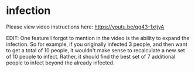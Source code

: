 # infection
Please view video instructions here:  https://youtu.be/qg43-1xtjyA

EDIT:  One feature I forgot to mention in the video is the ability to expand the infection.  So for example, if you originally infected 3 people, and then want to get a total of 10 people, it wouldn't make sense to recalculate a new set of 10 people to infect.  Rather, it should find the best set of 7 additional people to infect beyond the already infected.

